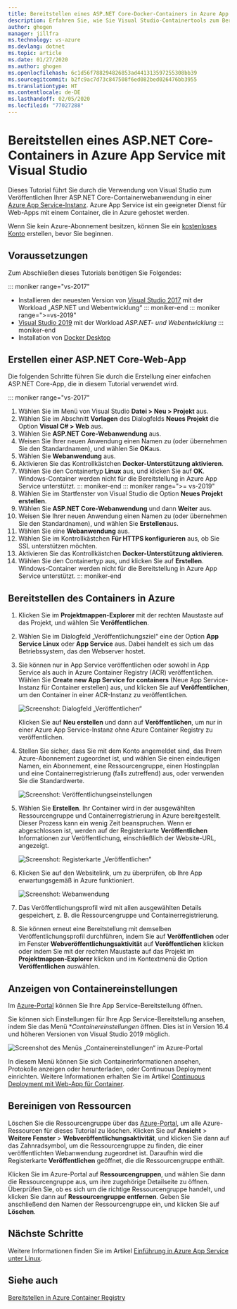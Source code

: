 ```yaml
---
title: Bereitstellen eines ASP.NET Core-Docker-Containers in Azure App Service | Microsoft-Dokumentation
description: Erfahren Sie, wie Sie Visual Studio-Containertools zum Bereitstellen einer ASP.NET Core-Web-App in Azure App Service verwenden.
author: ghogen
manager: jillfra
ms.technology: vs-azure
ms.devlang: dotnet
ms.topic: article
ms.date: 01/27/2020
ms.author: ghogen
ms.openlocfilehash: 6c1d56f788294826853ad441313597255308bb39
ms.sourcegitcommit: b2fc9ac7d73c847508f6ed082bed026476bb3955
ms.translationtype: HT
ms.contentlocale: de-DE
ms.lasthandoff: 02/05/2020
ms.locfileid: "77027288"
---
```

# <a name="deploy-an-aspnet-core-container-to-azure-app-service-using-visual-studio"></a>Bereitstellen eines ASP.NET Core-Containers in Azure App Service mit Visual Studio

Dieses Tutorial führt Sie durch die Verwendung von Visual Studio zum Veröffentlichen Ihrer ASP.NET Core-Containerwebanwendung in einer [Azure App Service-Instanz](/azure/app-service). Azure App Service ist ein geeigneter Dienst für Web-Apps mit einem Container, die in Azure gehostet werden.

Wenn Sie kein Azure-Abonnement besitzen, können Sie ein [kostenloses Konto](https://azure.microsoft.com/free/dotnet/?utm_source=acr-publish-doc&utm_medium=docs&utm_campaign=docs) erstellen, bevor Sie beginnen.

## <a name="prerequisites"></a>Voraussetzungen

Zum Abschließen dieses Tutorials benötigen Sie Folgendes:

::: moniker range="vs-2017"
- Installieren der neuesten Version von [Visual Studio 2017](https://visualstudio.microsoft.com/vs/older-downloads/?utm_medium=microsoft&utm_source=docs.microsoft.com&utm_campaign=vs+2017+download) mit der Workload „ASP.NET und Webentwicklung“
::: moniker-end
::: moniker range=">=vs-2019"
- [Visual Studio 2019](https://visualstudio.microsoft.com/downloads) mit der Workload *ASP.NET- und Webentwicklung*
::: moniker-end
- Installation von [Docker Desktop](https://docs.docker.com/docker-for-windows/install/)

## <a name="create-an-aspnet-core-web-app"></a>Erstellen einer ASP.NET Core-Web-App

Die folgenden Schritte führen Sie durch die Erstellung einer einfachen ASP.NET Core-App, die in diesem Tutorial verwendet wird.

::: moniker range="vs-2017"
1. Wählen Sie im Menü von Visual Studio **Datei > Neu > Projekt** aus.
2. Wählen Sie im Abschnitt **Vorlagen** des Dialogfelds **Neues Projekt** die Option **Visual C# > Web** aus.
3. Wählen Sie **ASP.NET Core-Webanwendung** aus.
4. Weisen Sie Ihrer neuen Anwendung einen Namen zu (oder übernehmen Sie den Standardnamen), und wählen Sie **OK**aus.
5. Wählen Sie **Webanwendung** aus.
6. Aktivieren Sie das Kontrollkästchen **Docker-Unterstützung aktivieren**.
7. Wählen Sie den Containertyp **Linux** aus, und klicken Sie auf **OK**. Windows-Container werden nicht für die Bereitstellung in Azure App Service unterstützt.
::: moniker-end
::: moniker range=">= vs-2019"
1. Wählen Sie im Startfenster von Visual Studio die Option **Neues Projekt erstellen**.
1. Wählen Sie **ASP.NET Core-Webanwendung** und dann **Weiter** aus.
1. Weisen Sie Ihrer neuen Anwendung einen Namen zu (oder übernehmen Sie den Standardnamen), und wählen Sie **Erstellen**aus.
1. Wählen Sie eine **Webanwendung** aus.
1. Wählen Sie im Kontrollkästchen **Für HTTPS konfigurieren** aus, ob Sie SSL unterstützen möchten.
1. Aktivieren Sie das Kontrollkästchen **Docker-Unterstützung aktivieren**.
1. Wählen Sie den Containertyp aus, und klicken Sie auf **Erstellen**. Windows-Container werden nicht für die Bereitstellung in Azure App Service unterstützt.
::: moniker-end

## <a name="deploy-the-container-to-azure"></a>Bereitstellen des Containers in Azure

1. Klicken Sie im **Projektmappen-Explorer** mit der rechten Maustaste auf das Projekt, und wählen Sie **Veröffentlichen**.
1. Wählen Sie im Dialogfeld „Veröffentlichungsziel“ eine der Option **App Service Linux** oder **App Service** aus. Dabei handelt es sich um das Betriebssystem, das den Webserver hostet.
1. Sie können nur in App Service veröffentlichen oder sowohl in App Service als auch in Azure Container Registry (ACR) veröffentlichen. Wählen Sie **Create new App Service for containers** (Neue App Service-Instanz für Container erstellen) aus, und klicken Sie auf **Veröffentlichen**, um den Container in einer ACR-Instanz zu veröffentlichen.

   ![Screenshot: Dialogfeld „Veröffentlichen“](media/deploy-app-service/publish-app-service-linux.PNG)

   Klicken Sie auf **Neu erstellen** und dann auf **Veröffentlichen**, um nur in einer Azure App Service-Instanz ohne Azure Container Registry zu veröffentlichen.

1. Stellen Sie sicher, dass Sie mit dem Konto angemeldet sind, das Ihrem Azure-Abonnement zugeordnet ist, und wählen Sie einen eindeutigen Namen, ein Abonnement, eine Ressourcengruppe, einen Hostingplan und eine Containerregistrierung (falls zutreffend) aus, oder verwenden Sie die Standardwerte.

   ![Screenshot: Veröffentlichungseinstellungen](media/deploy-app-service/publish-app-service-linux2.png)

1. Wählen Sie **Erstellen**. Ihr Container wird in der ausgewählten Ressourcengruppe und Containerregistrierung in Azure bereitgestellt. Dieser Prozess kann ein wenig Zeit beanspruchen. Wenn er abgeschlossen ist, werden auf der Registerkarte **Veröffentlichen** Informationen zur Veröffentlichung, einschließlich der Website-URL, angezeigt.

   ![Screenshot: Registerkarte „Veröffentlichen“](media/deploy-app-service/publish-succeeded.PNG)

1. Klicken Sie auf den Websitelink, um zu überprüfen, ob Ihre App erwartungsgemäß in Azure funktioniert.

   ![Screenshot: Webanwendung](media/deploy-app-service/web-application-running.png)

1. Das Veröffentlichungsprofil wird mit allen ausgewählten Details gespeichert, z. B. die Ressourcengruppe und Containerregistrierung.

1. Sie können erneut eine Bereitstellung mit demselben Veröffentlichungsprofil durchführen, indem Sie auf **Veröffentlichen** oder im Fenster **Webveröffentlichungsaktivität** auf **Veröffentlichen** klicken oder indem Sie mit der rechten Maustaste auf das Projekt im **Projektmappen-Explorer** klicken und im Kontextmenü die Option **Veröffentlichen** auswählen.

## <a name="view-container-settings"></a>Anzeigen von Containereinstellungen

Im [Azure-Portal](https://portal.azure.com) können Sie Ihre App Service-Bereitstellung öffnen.

Sie können sich Einstellungen für Ihre App Service-Bereitstellung ansehen, indem Sie das Menü **Containereinstellungen* öffnen. Dies ist in Version 16.4 und höheren Versionen von Visual Studio 2019 möglich.

![Screenshot des Menüs „Containereinstellungen“ im Azure-Portal](media/deploy-app-service/container-settings-menu.png)

In diesem Menü können Sie sich Containerinformationen ansehen, Protokolle anzeigen oder herunterladen, oder Continuous Deployment einrichten. Weitere Informationen erhalten Sie im Artikel [Continuous Deployment mit Web-App für Container](/azure/app-service/containers/app-service-linux-ci-cd).

## <a name="clean-up-resources"></a>Bereinigen von Ressourcen

Löschen Sie die Ressourcengruppe über das [Azure-Portal](https://portal.azure.com), um alle Azure-Ressourcen für dieses Tutorial zu löschen. Klicken Sie auf **Ansicht** > **Weitere Fenster** > **Webveröffentlichungsaktivität**, und klicken Sie dann auf das Zahnradsymbol, um die Ressourcengruppe zu finden, die einer veröffentlichten Webanwendung zugeordnet ist. Daraufhin wird die Registerkarte **Veröffentlichen** geöffnet, die die Ressourcengruppe enthält.

Klicken Sie im Azure-Portal auf **Ressourcengruppen**, und wählen Sie dann die Ressourcengruppe aus, um ihre zugehörige Detailseite zu öffnen. Überprüfen Sie, ob es sich um die richtige Ressourcengruppe handelt, und klicken Sie dann auf **Ressourcengruppe entfernen**. Geben Sie anschließend den Namen der Ressourcengruppe ein, und klicken Sie auf **Löschen**.

## <a name="next-steps"></a>Nächste Schritte

Weitere Informationen finden Sie im Artikel [Einführung in Azure App Service unter Linux](/azure/app-service/containers/app-service-linux-intro).

## <a name="see-also"></a>Siehe auch

[Bereitstellen in Azure Container Registry](hosting-web-apps-in-docker.md)